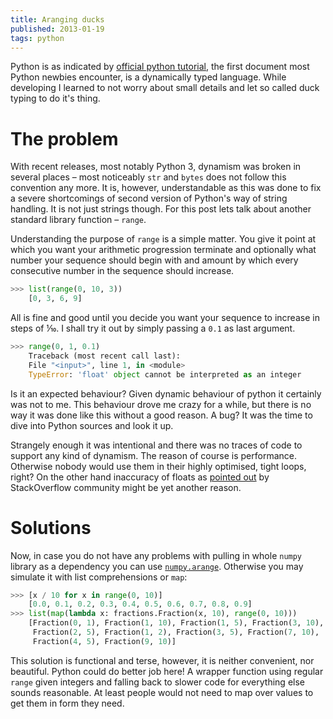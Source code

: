 ```yaml
---
title: Aranging ducks
published: 2013-01-19
tags: python
---
```

Python is as indicated by [official python tutorial][python_tutorial],
the first document most Python newbies encounter, is a dynamically typed
language. While developing I learned to not worry about small details and let
so called duck typing to do it's thing.

[python_tutorial]: http://docs.python.org/3/tutorial/index.html

# The problem

With recent releases, most notably Python 3, dynamism was broken in several
places – most noticeably `str` and `bytes` does not follow this convention
any more. It is, however, understandable as this was done to fix a severe
shortcomings of second version of Python's way of string handling. It is not
just strings though. For this post lets talk about another standard library
function – `range`.

Understanding the purpose of `range` is a simple matter. You give it point at
which you want your arithmetic progression terminate and
optionally what number your sequence should begin with and amount by which
every consecutive number in the sequence should increase.

```python
>>> list(range(0, 10, 3))
    [0, 3, 6, 9]
```

All is fine and good until you decide you want your sequence to increase in
steps of ⅒. I shall try it out by simply passing a `0.1` as last argument.

```python
>>> range(0, 1, 0.1)
    Traceback (most recent call last):
    File "<input>", line 1, in <module>
    TypeError: 'float' object cannot be interpreted as an integer
```

Is it an expected behaviour? Given dynamic behaviour of python it certainly was
not to me. This behaviour drove me crazy for a while, but there is no way it
was done like this without a good reason. A bug? It was the time to dive into
Python sources and look it up.

Strangely enough it was intentional and there was no traces of code to support
any kind of dynamism. The reason of course is performance. Otherwise nobody
would use them in their highly optimised, tight loops, right? On the other hand
inaccuracy of floats as [pointed out][frange] by StackOverflow community might
be yet another reason.

[frange]: http://stackoverflow.com/a/4189798

# Solutions

Now, in case you do not have any problems with pulling in whole `numpy`
library as a dependency you can use [`numpy.arange`][npy_arange]. Otherwise you
may simulate it with list comprehensions or `map`:

```python
>>> [x / 10 for x in range(0, 10)]
    [0.0, 0.1, 0.2, 0.3, 0.4, 0.5, 0.6, 0.7, 0.8, 0.9]
>>> list(map(lambda x: fractions.Fraction(x, 10), range(0, 10)))
    [Fraction(0, 1), Fraction(1, 10), Fraction(1, 5), Fraction(3, 10),
     Fraction(2, 5), Fraction(1, 2), Fraction(3, 5), Fraction(7, 10),
     Fraction(4, 5), Fraction(9, 10)]
```

This solution is functional and terse, however, it is neither convenient, nor
beautiful. Python could do better job here! A wrapper function using regular
`range` given integers and falling back to slower code for everything else
sounds reasonable. At least people would not need to map over values to get
them in form they need.

[npy_arange]: http://docs.scipy.org/doc/numpy/reference/generated/numpy.arange.html#numpy.arange
